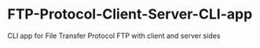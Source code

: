 # FTP-Protocol-Client-Server-CLI-app
CLI app for File Transfer Protocol FTP with client and server sides
